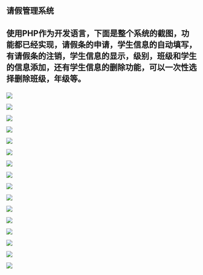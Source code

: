 ## 请假管理系统   

## 使用PHP作为开发语言，下面是整个系统的截图，功能都已经实现，请假条的申请，学生信息的自动填写，有请假条的注销，学生信息的显示，级别，班级和学生的信息添加，还有学生信息的删除功能，可以一次性选择删除班级，年级等。

##### 

![](http://cos.rain1024.com/blog/netword/leave14.jpg)

![](http://cos.rain1024.com/blog/netword/leave1.jpg)

![](http://cos.rain1024.com/blog/netword/leave2.jpg)

![](http://cos.rain1024.com/blog/netword/leave3.jpg)

![](http://cos.rain1024.com/blog/netword/leave4.jpg)





![](http://cos.rain1024.com/blog/netword/web50.jpg)

![](http://cos.rain1024.com/blog/netword/web49.jpg)

![](http://cos.rain1024.com/blog/netword/web48.jpg)

![](http://cos.rain1024.com/blog/netword/leave6.jpg)

![](http://cos.rain1024.com/blog/netword/leave7.jpg)

![](http://cos.rain1024.com/blog/netword/leave8.jpg)

![](http://cos.rain1024.com/blog/netword/leave9.jpg)

![](http://cos.rain1024.com/blog/netword/leave10.jpg)

![](http://cos.rain1024.com/blog/netword/leave11.jpg)

![](http://cos.rain1024.com/blog/netword/leave12.jpg)

![](http://cos.rain1024.com/blog/netword/leave13.jpg)